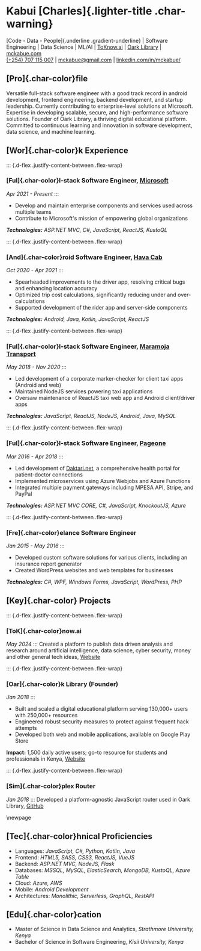 # Kabui [Charles]{.lighter-title .char-warning}
[Code - Data - People]{.underline .gradient-underline} | Software Engineering | Data Science | ML/AI | [ToKnow.ai](https://toknow.ai/) | [Oark Library](https://oarklibrary.com/) | [mckabue.com](https://mckabue.com/)\
[(+254) 707 115 007](tel:+254707115007) | [mckabue@gmail.com](mailto:mckabue@gmail.com) | [linkedin.com/in/mckabue/](https://www.linkedin.com/in/mckabue/)

## [Pro]{.char-color}file
Versatile full-stack software engineer with a good track record in android development, frontend engineering, backend development, and startup leadership. Currently contributing to enterprise-level solutions at Microsoft. Expertise in developing scalable, secure, and high-performance software solutions. Founder of Oark Library, a thriving digital educational platform. Committed to continuous learning and innovation in software development, data science, and machine learning.

## [Wor]{.char-color}k Experience

::: {.d-flex .justify-content-between .flex-wrap}
### [Ful]{.char-color}l-stack Software Engineer, [Microsoft](https://www.linkedin.com/company/microsoft/)
*Apr 2021 - Present*
:::

  - Develop and maintain enterprise components and services used across multiple teams
  - Contribute to Microsoft's mission of empowering global organizations

***Technologies:** ASP.NET MVC, C#, JavaScript, ReactJS, KustoQL*

::: {.d-flex .justify-content-between .flex-wrap}
### [And]{.char-color}roid Software Engineer, [Hava Cab](https://www.linkedin.com/company/hava-cab/about/)
*Oct 2020 - Apr 2021*
:::
- Spearheaded improvements to the driver app, resolving critical bugs and enhancing location accuracy
- Optimized trip cost calculations, significantly reducing under and over-calculations
- Supported development of the rider app and server-side components

***Technologies:** Android, Java, Kotlin, JavaScript, ReactJS*

::: {.d-flex .justify-content-between .flex-wrap}
### [Ful]{.char-color}l-stack Software Engineer, [Maramoja Transport](https://www.linkedin.com/company/maramoja-transport-ltd/)
*May 2018 - Nov 2020*
:::
  - Led development of a corporate marker-checker for client taxi apps (Android and web)
  - Maintained NodeJS services powering taxi applications
  - Oversaw maintenance of ReactJS taxi web app and Android client/driver apps

***Technologies:** JavaScript, ReactJS, NodeJS, Android, Java, MySQL*

::: {.d-flex .justify-content-between .flex-wrap}
### [Ful]{.char-color}l-stack Software Engineer, [Pageone](https://www.linkedin.com/company/page-one-seo-&-online-marketing-ltd-/)
*Mar 2016 - Apr 2018*
:::
  - Led development of [Daktari.net](https://web.archive.org/web/20190123091300/https://daktari.net/), a comprehensive health portal for patient-doctor connections
  - Implemented microservices using Azure Webjobs and Azure Functions
  - Integrated multiple payment gateways including MPESA API, Stripe, and PayPal

***Technologies:** ASP.NET MVC CORE, C#, JavaScript, KnockoutJS, Azure*

::: {.d-flex .justify-content-between .flex-wrap}
### [Fre]{.char-color}elance Software Engineer
*Jan 2015 - May 2016*
:::
  - Developed custom software solutions for various clients, including an insurance report generator
  - Created WordPress websites and web templates for businesses

***Technologies:** C#, WPF, Windows Forms, JavaScript, WordPress, PHP*

## [Key]{.char-color} Projects

::: {.d-flex .justify-content-between .flex-wrap}
### [ToK]{.char-color}now.ai
*May 2024*
:::
Created a platform to publish data driven analysis and research around artificial intelligence, data science, cyber security, money and other general tech ideas, [Website](https://toknow.ai/)

::: {.d-flex .justify-content-between .flex-wrap}
### [Oar]{.char-color}k Library (Founder)
*Jan 2018*
:::
- Built and scaled a digital educational platform serving 130,000+ users with 250,000+ resources
- Engineered robust security measures to protect against frequent hack attempts
- Developed both web and mobile applications, available on Google Play Store

**Impact:** 1,500 daily active users; go-to resource for students and professionals in Kenya, [Website](http://oarklibrary.com/)

::: {.d-flex .justify-content-between .flex-wrap}
### [Sim]{.char-color}plex Router
*Jan 2018*
:::
Developed a platform-agnostic JavaScript router used in Oark Library, [GitHub](https://github.com/McKabue/simplex-router)

\newpage

## [Tec]{.char-color}hnical Proficiencies
- Languages: *JavaScript, C#, Python, Kotlin, Java*
- Frontend: *HTML5, SASS, CSS3, ReactJS, VueJS*
- Backend: *ASP.NET MVC, NodeJS, Flask*
- Databases: *MSSQL, MySQL, ElasticSearch, MongoDB, KustoQL, Azure Table*
- Cloud: *Azure, AWS*
- Mobile: *Android Development*
- Architectures: *Monolithic, Serverless, GraphQL, RestAPI*

## [Edu]{.char-color}cation
- Master of Science in Data Science and Analytics, *Strathmore University, Kenya*
- Bachelor of Science in Software Engineering, *Kisii University, Kenya*